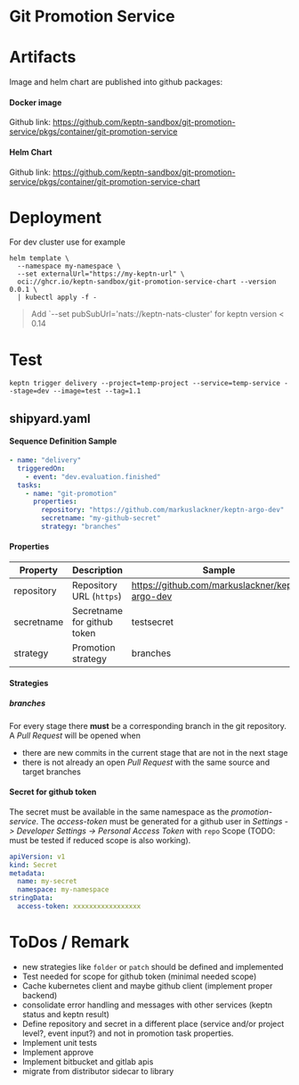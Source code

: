 # Git Promotion Service

# Artifacts

Image and helm chart are published into github packages:

#### Docker image

Github link: https://github.com/keptn-sandbox/git-promotion-service/pkgs/container/git-promotion-service

#### Helm Chart

Github link: https://github.com/keptn-sandbox/git-promotion-service/pkgs/container/git-promotion-service-chart

# Deployment

For dev cluster use for example

```
helm template \
  --namespace my-namespace \
  --set externalUrl="https://my-keptn-url" \
  oci://ghcr.io/keptn-sandbox/git-promotion-service-chart --version 0.0.1 \
  | kubectl apply -f -
```

> Add `--set pubSubUrl='nats://keptn-nats-cluster' for keptn version < 0.14

# Test

```
keptn trigger delivery --project=temp-project --service=temp-service --stage=dev --image=test --tag=1.1
```

## shipyard.yaml

#### Sequence Definition Sample

```yaml
- name: "delivery"
  triggeredOn:
    - event: "dev.evaluation.finished"
  tasks:
    - name: "git-promotion"
      properties:
        repository: "https://github.com/markuslackner/keptn-argo-dev"
        secretname: "my-github-secret"
        strategy: "branches"
```

#### Properties

| Property | Description | Sample |
| -------- | ----------- | ------ |
| repository | Repository URL (`https`) | https://github.com/markuslackner/keptn-argo-dev |
| secretname | Secretname for github token | testsecret |
| strategy | Promotion strategy | branches |

#### Strategies

##### branches

For every stage there **must** be a corresponding branch in the git repository. A *Pull Request* will be opened when

* there are new commits in the current stage that are not in the next stage
* there is not already an open *Pull Request* with the same source and target branches

#### Secret for github token

The secret must be available in the same namespace as the *promotion-service*. The *access-token* must be generated for a github user in
*Settings -> Developer Settings -> Personal Access Token* with `repo` Scope (TODO: must be tested if reduced scope is also working).

```yaml
apiVersion: v1
kind: Secret
metadata:  
  name: my-secret
  namespace: my-namespace
stringData:
  access-token: xxxxxxxxxxxxxxxxx
```

# ToDos / Remark

* new strategies like `folder` or `patch` should be defined and implemented
* Test needed for scope for github token (minimal needed scope)
* Cache kubernetes client and maybe github client (implement proper backend)
* consolidate error handling and messages with other services (keptn status and keptn result) 
* Define repository and secret in a different place (service and/or project level?, event input?) and not in promotion task properties. 
* Implement unit tests
* Implement approve
* Implement bitbucket and gitlab apis
* migrate from distributor sidecar to library